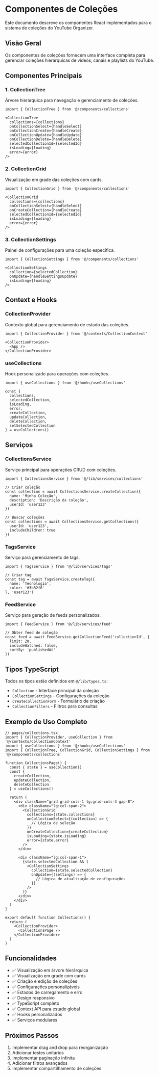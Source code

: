 # Componentes de Coleções

Este documento descreve os componentes React implementados para o sistema de coleções do YouTube Organizer.

## Visão Geral

Os componentes de coleções fornecem uma interface completa para gerenciar coleções hierárquicas de vídeos, canais e playlists do YouTube.

## Componentes Principais

### 1. CollectionTree
Árvore hierárquica para navegação e gerenciamento de coleções.

```tsx
import { CollectionTree } from '@/components/collections'

<CollectionTree
  collections={collections}
  onCollectionSelect={handleSelect}
  onCollectionCreate={handleCreate}
  onCollectionUpdate={handleUpdate}
  onCollectionDelete={handleDelete}
  selectedCollectionId={selectedId}
  isLoading={loading}
  error={error}
/>
```

### 2. CollectionGrid
Visualização em grade das coleções com cards.

```tsx
import { CollectionGrid } from '@/components/collections'

<CollectionGrid
  collections={collections}
  onCollectionSelect={handleSelect}
  onCreateCollection={handleCreate}
  selectedCollectionId={selectedId}
  isLoading={loading}
  error={error}
/>
```

### 3. CollectionSettings
Painel de configurações para uma coleção específica.

```tsx
import { CollectionSettings } from '@/components/collections'

<CollectionSettings
  collection={selectedCollection}
  onUpdate={handleSettingsUpdate}
  isLoading={loading}
/>
```

## Context e Hooks

### CollectionProvider
Contexto global para gerenciamento de estado das coleções.

```tsx
import { CollectionProvider } from '@/contexts/CollectionContext'

<CollectionProvider>
  <App />
</CollectionProvider>
```

### useCollections
Hook personalizado para operações com coleções.

```tsx
import { useCollections } from '@/hooks/useCollections'

const {
  collections,
  selectedCollection,
  isLoading,
  error,
  createCollection,
  updateCollection,
  deleteCollection,
  setSelectedCollection
} = useCollections()
```

## Serviços

### CollectionsService
Serviço principal para operações CRUD com coleções.

```tsx
import { CollectionsService } from '@/lib/services/collections'

// Criar coleção
const collection = await CollectionsService.createCollection({
  name: 'Minha Coleção',
  description: 'Descrição da coleção',
  userId: 'user123'
})

// Buscar coleções
const collections = await CollectionsService.getCollections({
  userId: 'user123',
  includeChildren: true
})
```

### TagsService
Serviço para gerenciamento de tags.

```tsx
import { TagsService } from '@/lib/services/tags'

// Criar tag
const tag = await TagsService.createTag({
  name: 'Tecnologia',
  color: '#3b82f6'
}, 'user123')
```

### FeedService
Serviço para geração de feeds personalizados.

```tsx
import { FeedService } from '@/lib/services/feed'

// Obter feed de coleção
const feed = await FeedService.getCollectionFeed('collectionId', {
  limit: 20,
  includeWatched: false,
  sortBy: 'publishedAt'
})
```

## Tipos TypeScript

Todos os tipos estão definidos em `@/lib/types.ts`:

- `Collection` - Interface principal da coleção
- `CollectionSettings` - Configurações da coleção
- `CreateCollectionForm` - Formulário de criação
- `CollectionFilters` - Filtros para consultas

## Exemplo de Uso Completo

```tsx
// pages/collections.tsx
import { CollectionProvider, useCollection } from '@/contexts/CollectionContext'
import { useCollections } from '@/hooks/useCollections'
import { CollectionTree, CollectionGrid, CollectionSettings } from '@/components/collections'

function CollectionsPage() {
  const { state } = useCollection()
  const {
    createCollection,
    updateCollection,
    deleteCollection
  } = useCollections()

  return (
    <div className="grid grid-cols-1 lg:grid-cols-3 gap-8">
      <div className="lg:col-span-2">
        <CollectionGrid
          collections={state.collections}
          onCollectionSelect={(collection) => {
            // Lógica de seleção
          }}
          onCreateCollection={createCollection}
          isLoading={state.isLoading}
          error={state.error}
        />
      </div>

      <div className="lg:col-span-1">
        {state.selectedCollection && (
          <CollectionSettings
            collection={state.selectedCollection}
            onUpdate={(settings) => {
              // Lógica de atualização de configurações
            }}
          />
        )}
      </div>
    </div>
  )
}

export default function Collections() {
  return (
    <CollectionProvider>
      <CollectionsPage />
    </CollectionProvider>
  )
}
```

## Funcionalidades

- ✅ Visualização em árvore hierárquica
- ✅ Visualização em grade com cards
- ✅ Criação e edição de coleções
- ✅ Configurações personalizáveis
- ✅ Estados de carregamento e erro
- ✅ Design responsivo
- ✅ TypeScript completo
- ✅ Context API para estado global
- ✅ Hooks personalizados
- ✅ Serviços modulares

## Próximos Passos

1. Implementar drag and drop para reorganização
2. Adicionar testes unitários
3. Implementar paginação infinita
4. Adicionar filtros avançados
5. Implementar compartilhamento de coleções
